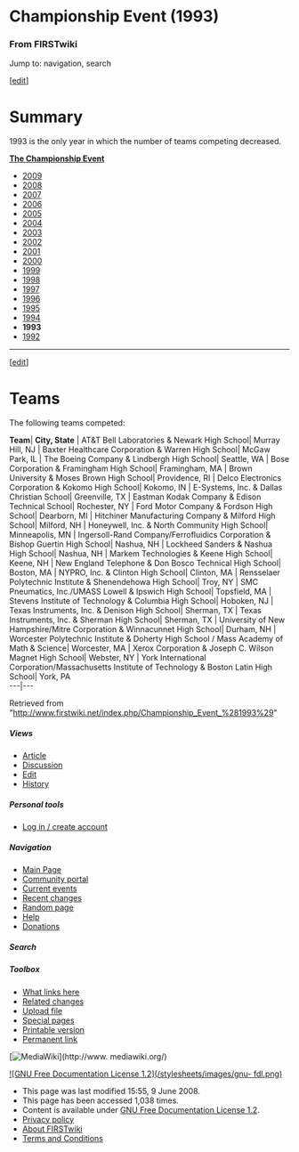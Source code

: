 # Championship Event (1993)

### From FIRSTwiki

Jump to: navigation, search

[[edit](/index.php?title=Championship_Event_%281993%29&action=edit&section=1
"Edit section: Summary" )]

# Summary

1993 is the only year in which the number of teams competing decreased.

**[The Championship Event](/index.php/The_Championship_Event "The Championship Event" )**

  * [2009](/index.php?title=Championship_Event_%282009%29&action=edit "Championship Event \(2009\)" )
  * [2008](/index.php?title=Championship_Event_%282008%29&action=edit "Championship Event \(2008\)" )
  * [2007](/index.php/Championship_Event_%282007%29 "Championship Event \(2007\)" )
  * [2006](/index.php/Championship_Event_%282006%29 "Championship Event \(2006\)" )
  * [2005](/index.php/Championship_Event_%282005%29 "Championship Event \(2005\)" )
  * [2004](/index.php?title=Championship_Event_%282004%29&action=edit "Championship Event \(2004\)" )
  * [2003](/index.php?title=Championship_Event_%282003%29&action=edit "Championship Event \(2003\)" )
  * [2002](/index.php?title=Championship_Event_%282002%29&action=edit "Championship Event \(2002\)" )
  * [2001](/index.php?title=Championship_Event_%282001%29&action=edit "Championship Event \(2001\)" )
  * [2000](/index.php?title=Championship_Event_%282000%29&action=edit "Championship Event \(2000\)" )
  * [1999](/index.php?title=Championship_Event_%281999%29&action=edit "Championship Event \(1999\)" )
  * [1998](/index.php/Championship_Event_%281998%29 "Championship Event \(1998\)" )
  * [1997](/index.php?title=Championship_Event_%281997%29&action=edit "Championship Event \(1997\)" )
  * [1996](/index.php/Championship_Event_%281996%29 "Championship Event \(1996\)" )
  * [1995](/index.php?title=Championship_Event_%281995%29&action=edit "Championship Event \(1995\)" )
  * [1994](/index.php?title=Championship_Event_%281994%29&action=edit "Championship Event \(1994\)" )
  * **1993**
  * [1992](/index.php/Championship_Event_%281992%29 "Championship Event \(1992\)" )  
---  
  
  

[[edit](/index.php?title=Championship_Event_%281993%29&action=edit&section=2
"Edit section: Teams" )]

# Teams

The following teams competed:

**Team**| **City, State** | AT&amp;T Bell Laboratories &amp; Newark High School| Murray Hill, NJ | Baxter Healthcare Corporation &amp; Warren High School| McGaw Park, IL | The Boeing Company &amp; Lindbergh High School| Seattle, WA | Bose Corporation &amp; Framingham High School| Framingham, MA | Brown University &amp; Moses Brown High School| Providence, RI | Delco Electronics Corporation &amp; Kokomo High School| Kokomo, IN | E-Systems, Inc. &amp; Dallas Christian School| Greenville, TX | Eastman Kodak Company &amp; Edison Technical School| Rochester, NY | Ford Motor Company &amp; Fordson High School| Dearborn, MI | Hitchiner Manufacturing Company &amp; Milford High School| Milford, NH | Honeywell, Inc. &amp; North Community High School| Minneapolis, MN | Ingersoll-Rand Company/Ferrofluidics Corporation &amp; Bishop Guertin High School| Nashua, NH | Lockheed Sanders &amp; Nashua High School| Nashua, NH | Markem Technologies &amp; Keene High School| Keene, NH | New England Telephone &amp; Don Bosco Technical High School| Boston, MA | NYPRO, Inc. &amp; Clinton High School| Clinton, MA | Rensselaer Polytechnic Institute &amp; Shenendehowa High School| Troy, NY | SMC Pneumatics, Inc./UMASS Lowell &amp; Ipswich High School| Topsfield, MA | Stevens Institute of Technology &amp; Columbia High School| Hoboken, NJ | Texas Instruments, Inc. &amp; Denison High School| Sherman, TX | Texas Instruments, Inc. &amp; Sherman High School| Sherman, TX | University of New Hampshire/Mitre Corporation &amp; Winnacunnet High School| Durham, NH | Worcester Polytechnic Institute &amp; Doherty High School / Mass Academy of Math &amp; Science| Worcester, MA | Xerox Corporation &amp; Joseph C. Wilson Magnet High School| Webster, NY | York International Corporation/Massachusetts Institute of Technology &amp; Boston Latin High School| York, PA  
---|---  
  
Retrieved from
"<http://www.firstwiki.net/index.php/Championship_Event_%281993%29>"

##### Views

  * [Article](/index.php/Championship_Event_%281993%29)
  * [Discussion](/index.php?title=Talk:Championship_Event_%281993%29&action=edit)
  * [Edit](/index.php?title=Championship_Event_%281993%29&action=edit)
  * [History](/index.php?title=Championship_Event_%281993%29&action=history)

##### Personal tools

  * [Log in / create account](/index.php?title=Special:Userlogin&returnto=Championship_Event_\(1993\))

[](/index.php/Main_Page "Main Page" )

##### Navigation

  * [Main Page](/index.php/Main_Page)
  * [Community portal](/index.php/FIRSTwiki:Community_portal)
  * [Current events](/index.php/Current_events)
  * [Recent changes](/index.php/Special:Recentchanges)
  * [Random page](/index.php/Special:Random)
  * [Help](/index.php/Help:Contents)
  * [Donations](/index.php/FIRSTwiki:Site_support)

##### Search



##### Toolbox

  * [What links here](/index.php/Special:Whatlinkshere/Championship_Event_%281993%29)
  * [Related changes](/index.php/Special:Recentchangeslinked/Championship_Event_%281993%29)
  * [Upload file](/index.php/Special:Upload)
  * [Special pages](/index.php/Special:Specialpages)
  * [Printable version](/index.php?title=Championship_Event_%281993%29&printable=yes)
  * [Permanent link](/index.php?title=Championship_Event_%281993%29&oldid=68294)

[![MediaWiki](/skins/common/images/poweredby_mediawiki_88x31.png)](http://www.
mediawiki.org/)

[![GNU Free Documentation License 1.2](/stylesheets/images/gnu-
fdl.png)](http://www.gnu.org/copyleft/fdl.html)

  * This page was last modified 15:55, 9 June 2008.
  * This page has been accessed 1,038 times.
  * Content is available under [GNU Free Documentation License 1.2](http://www.gnu.org/copyleft/fdl.html "http://www.gnu.org/copyleft/fdl.html" ).
  * [Privacy policy](/index.php/FIRSTwiki:Privacy_policy "FIRSTwiki:Privacy policy" )
  * [About FIRSTwiki](/index.php/FIRSTwiki:About "FIRSTwiki:About" )
  * [Terms and Conditions](/index.php/FIRSTwiki:Terms_and_conditions "FIRSTwiki:Terms and conditions" )

